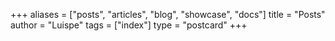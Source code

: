 +++
aliases = ["posts", "articles", "blog", "showcase", "docs"]
title = "Posts"
author = "Luispe"
tags = ["index"]
type = "postcard"
+++
